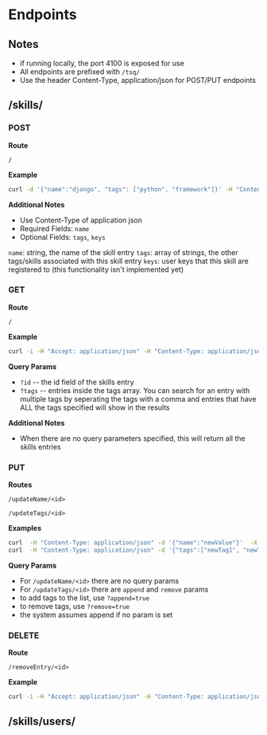 # Endpoints

## Notes

* if running locally, the port 4100 is exposed for use
* All endpoints are prefixed with `/tsq/`
* Use the header Content-Type, application/json for POST/PUT endpoints

## /skills/

### POST

**Route**

```code
/
```

**Example**

```bash
curl -d '{"name":"django", "tags": ["python", "framework"]}' -H "Content-Type: application/json" -X POST http://localhost:4100/tsq/skills/
```

**Additional Notes**

* Use Content-Type of application json
* Required Fields: `name`
* Optional Fields: `tags`, `keys`

`name`: string, the name of the skill entry
`tags`: array of strings, the other tags/skills associated with this skill entry
`keys`: user keys that this skill are registered to (this functionality isn't implemented yet)

### GET

**Route**

```code
/
```

**Example**

```bash
curl -i -H "Accept: application/json" -H "Content-Type: application/json" -X GET http://localhost:4100/tsq/skills/?id=5c7d61a16813350016de866e
```


**Query Params**

* `?id` -- the id field of the skills entry
* `?tags` -- entries inside the tags array.  You can search for an entry with multiple
tags by seperating the tags with a comma and entries that have ALL the tags specified will show in the results

**Additional Notes**

*  When there are no query parameters specified, this will return all the skills entries

### PUT

**Routes**

```code
/updateName/<id>
```
```code
/updateTags/<id>
```

**Examples**

```bash
curl  -H "Content-Type: application/json" -d '{"name":"newValue"}'  -X PUT http://localhost:4100/tsq/skills/updateName/5c7d61a16813350016de866e
curl  -H "Content-Type: application/json" -d '{"tags":["newTag1", "newTag2"]}'  -X PUT http://localhost:4100/tsq/skills/updateTags/5c7d61a16813350016de866e?append=true
```

**Query Params**
* For `/updateName/<id>` there are no query params
* For `/updateTags/<id>` there are `append` and `remove` params
* to add tags to the list, use `?append=true`
* to remove tags, use `?remove=true`
* the system assumes append if no param is set

### DELETE

**Route**

```code
/removeEntry/<id>
```

**Example**

```bash
curl -i -H "Accept: application/json" -H "Content-Type: application/json" -X DELETE http://localhost:4100/tsq/skills/removeEntry/5c7d61a16813350016de866e
```

## /skills/users/
